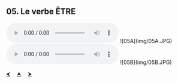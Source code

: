 ## 05. Le verbe ÊTRE

  <audio controls>
    <source src="sound/05A.ogg"></source>
  </audio>
![05A](img/05A.JPG)

  <audio controls>
    <source src="sound/05B.ogg"></source>
  </audio>
![05B](img/05B.JPG)

<p>
  <a href='04.html' title='Önceki sayfa'>⮜</a>&emsp;
  <a href='..' title='Ana sayfa'>⮝</a>&emsp;
  <a href='06.html' title='Sonraki sayfa'>⮞</a>
</p>